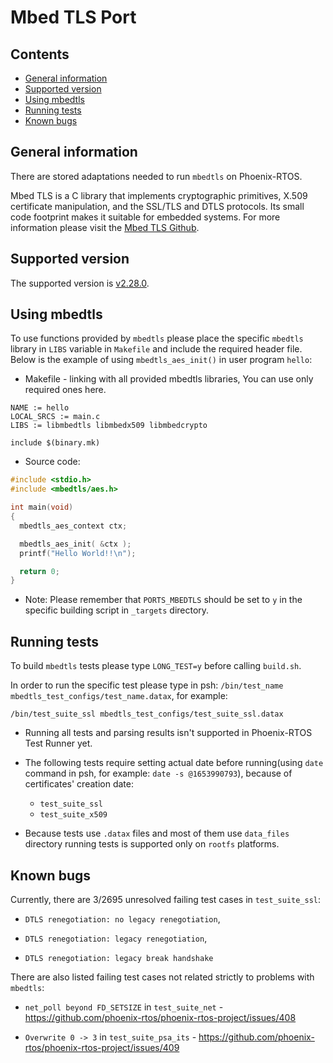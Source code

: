 Mbed TLS Port
===================

## Contents

- [General information](#general-information)
- [Supported version](#supported-version)
- [Using mbedtls](#using-mbedtls)
- [Running tests](#running-tests)
- [Known bugs](#known-bugs)

## General information

There are stored adaptations needed to run `mbedtls` on Phoenix-RTOS.

Mbed TLS is a C library that implements cryptographic primitives, X.509 certificate manipulation, and the SSL/TLS and DTLS protocols. Its small code footprint makes it suitable for embedded systems. For more information please visit the [Mbed TLS Github](https://github.com/Mbed-TLS).

## Supported version

The supported version is [v2.28.0](https://github.com/Mbed-TLS/mbedtls/tree/v2.28.0).
## Using mbedtls

To use functions provided by `mbedtls` please place the specific `mbedtls` library in `LIBS` variable in `Makefile` and include the required header file. Below is the example of using `mbedtls_aes_init()` in user program `hello`:

 - Makefile - linking with all provided mbedtls libraries, You can use only required ones here.
  ```
  NAME := hello
  LOCAL_SRCS := main.c
  LIBS := libmbedtls libmbedx509 libmbedcrypto

  include $(binary.mk)
  ```

 - Source code:

  ```C
  #include <stdio.h>
  #include <mbedtls/aes.h>

  int main(void)
  {
    mbedtls_aes_context ctx;

    mbedtls_aes_init( &ctx );
    printf("Hello World!!\n");
  
    return 0;
  }
  ```

- Note: Please remember that `PORTS_MBEDTLS` should be set to `y` in the specific building script in `_targets` directory.

## Running tests

To build `mbedtls` tests please type `LONG_TEST=y` before calling `build.sh`.

In order to run the specific test please type in psh: `/bin/test_name mbedtls_test_configs/test_name.datax`, for example:

```
/bin/test_suite_ssl mbedtls_test_configs/test_suite_ssl.datax
```

 - Running all tests and parsing results isn't supported in Phoenix-RTOS Test Runner yet.

 - The following tests require setting actual date before running(using `date` command in psh, for example: `date -s @1653990793`), because of certificates' creation date:
   - `test_suite_ssl`
   - `test_suite_x509`

 - Because tests use `.datax` files and most of them use `data_files` directory running tests is supported only on `rootfs` platforms.

## Known bugs

Currently, there are 3/2695 unresolved failing test cases in `test_suite_ssl`:
 - `DTLS renegotiation: no legacy renegotiation`,

 - `DTLS renegotiation: legacy renegotiation`,

 - `DTLS renegotiation: legacy break handshake`

There are also listed failing test cases not related strictly to problems with `mbedtls`:

 - `net_poll beyond FD_SETSIZE` in `test_suite_net` - https://github.com/phoenix-rtos/phoenix-rtos-project/issues/408

 - `Overwrite 0 -> 3` in `test_suite_psa_its` - https://github.com/phoenix-rtos/phoenix-rtos-project/issues/409
